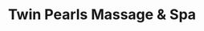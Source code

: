 ---
title: "Twin Pearls Massage & Spa"
url: /georgetown/twin-pearls-massage-and-spa/
shop: massage
---